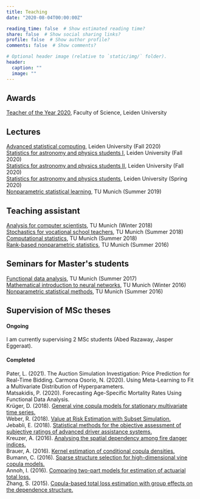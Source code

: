 ```yaml
---
title: Teaching
date: "2020-08-04T00:00:00Z"

reading_time: false  # Show estimated reading time?
share: false  # Show social sharing links?
profile: false  # Show author profile?
comments: false  # Show comments?

# Optional header image (relative to `static/img/` folder).
header:
  caption: ""
  image: ""
---
```


## Awards

[Teacher of the Year 2020](https://www.universiteitleiden.nl/science-talents-and-discoveries/teacher-of-the-year-award/thomas-nagler), Faculty of Science, Leiden University

## Lectures

[Advanced statistical computing](https://studiegids.universiteitleiden.nl/en/courses/97171/advanced-statistical-computing), Leiden University (Fall 2020)  
[Statistics for astronomy and physics students I](https://studiegids.universiteitleiden.nl/en/courses/104509/statistics-an-part-1), Leiden University (Fall 2020)   
[Statistics for astronomy and physics students II](https://studiegids.universiteitleiden.nl/en/courses/104509/statistics-an-part-2), Leiden University (Fall 2020)   
[Statistics for astronomy and physics students](https://studiegids.universiteitleiden.nl/en/courses/81861/statistics-for-astronomy-and-physics-students), Leiden University (Spring 2020)   
[Nonparametric statistical learning](https://campus.tum.de/tumonline/WBMODHB.wbShowMHBReadOnly?pKnotenNr=1621737&pOrgNr=14178), TU Munich (Summer 2019)

## Teaching assistant

[Analysis for computer scientists](https://campus.tum.de/tumonline/wbLv.wbShowLVDetail?pStpSpNr=950369579), TU Munich (Winter 2018)  
[Stochastics for vocational school teachers](https://campus.tum.de/tumonline/wbLv.wbShowLVDetail?pStpSpNr=950343773&pSpracheNr=1), TU Munich (Summer 2018)  
[Computational statistics](https://campus.tum.de/tumonline/wbLv.wbShowLVDetail?pStpSpNr=950342068&pSpracheNr=1), TU Munich (Summer 2018)  
[Rank-based nonparametric statistics](https://campus.tum.de/tumonline/WBMODHB.wbShowMHBReadOnly?pKnotenNr=1196252&pOrgNr=14178), TU Munich (Summer 2016)

## Seminars for Master's students
[Functional data analysis](https://campus.tum.de/tumonline/wbLv.wbShowLVDetail?pStpSpNr=950313777), TU Munich (Summer 2017)  
[Mathematical introduction to neural networks](https://www.ma.tum.de/Studium/AnsichtMasterDiplom?ID=376), TU Munich (Winter 2016)  
[Nonparametric statistical methods](https://www.ma.tum.de/Studium/AnsichtMasterDiplom?ID=326), TU Munich (Summer 2016)

## Supervision of MSc theses

#### Ongoing

I am currently supervising 2 MSc students (Abed Razaway, Jasper Eggeraat).

#### Completed

Pater, L. (2021). The Auction Simulation Investigation: Price Prediction for
Real-Time Bidding.
Carmona Osorio, N. (2020). Using Meta-Learning to Fit a Multivariate Distribution of Hyperparameters.  
Matsakidis, P. (2020). Forecasting Age-Specific Mortality Rates Using Functional Data Analysis.  
Krüger, D. (2018).  [General vine copula models for stationary multivariate time series.](http://mediatum.ub.tum.de/node?id=1445782)   
Weber, R. (2018). [Value at Risk Estimation with Subset Simulation.](http://mediatum.ub.tum.de/node?id=1467381)    
Jebabli, E. (2018). [Statistical methods for the objective assessment of subjective ratings of advanced driver assistance systems.](http://mediatum.ub.tum.de/node?id=1518877)   
Kreuzer, A. (2016).  [Analysing the spatial dependency among fire danger indices.](https://mediatum.ub.tum.de/node?id=1338821)  
Brauer, A. (2016).  [Kernel estimation of conditional copula densities.](https://mediatum.ub.tum.de/doc/1342845/1342845.pdf)  
Bumann, C. (2016).  [Sparse structure selection for high-dimensional vine copula models.](https://mediatum.ub.tum.de/node?id=1338822)  
Annoh, I. (2016).  [Comparing two-part models for estimation of actuarial total loss.](https://mediatum.ub.tum.de/node?id=1338820)  
Zhang, S. (2015).  [Copula-based total loss estimation with group effects on the dependence
structure.](https://mediatum.ub.tum.de/node?id=1338819)
